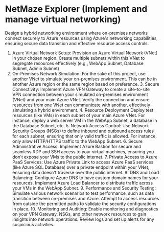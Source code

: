# NetMaze Explorer (Implement and manage virtual networking)

Design a hybrid networking environment where on-premises networks connect securely to Azure resources using Azure's networking capabilities, ensuring secure data transition and effective resource access controls.

1. Azure Virtual Network Setup:
        Provision an Azure Virtual Network (VNet) in your chosen region.
    Create multiple subnets within this VNet to segregate resources effectively (e.g., WebApp Subnet, Database Subnet, Admin Subnet)
2. On-Premises Network Simulation:
        For the sake of this project, use another VNet to simulate your on-premises environment. This can be in another Azure region or the same region based on preference.
    3. Secure Connectivity:
        Implement Azure VPN Gateway to create a site-to-site VPN connection between your simulated on-premises environment (VNet) and your main Azure VNet.
    Verify the connection and ensure resources from one VNet can communicate with another, effectively simulating a hybrid environment.
    4. Resource Deployment
        Deploy test resources (like VMs) in each subnet of your main Azure VNet. For instance, deploy a web server VM in the WebApp Subnet, a database in the Database Subnet, etc.
    5. Network Access Control:
        Use Network Security Groups (NSGs) to define inbound and outbound access rules for each subnet, ensuring that only valid traffic is allowed. For instance, only allow HTTP/HTTPS traffic to the WebApp Subnet.
    6. Secure Administrative Access:
        Implement Azure Bastion for secure and seamless RDP and SSH access to your virtual machines, ensuring you don't expose your VMs to the public internet.
    7. Private Access to Azure PaaS Services:
        Use Azure Private Link to access Azure PaaS services (like Azure SQL Database) over a private endpoint within your VNet, ensuring data doesn't traverse over the public internet.
    8. DNS and Load Balancing:
        Configure Azure DNS to have custom domain names for your resources.
    Implement Azure Load Balancer to distribute traffic across your VMs in the WebApp Subnet.
    9. Performance and Security Testing:
        Simulate various network scenarios to test performance, such as data transition between on-premises and Azure.
    Attempt to access resources from outside the permitted paths to validate the security configurations in place.
    10. Monitoring and Auditing:
        Enable monitoring and diagnostics on your VPN Gateway, NSGs, and other network resources to gain insights into network operations.
    Review logs and set up alerts for any suspicious activities.

